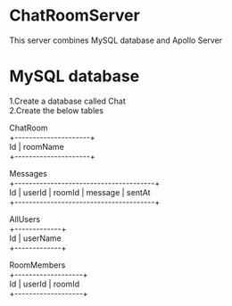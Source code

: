 # ChatRoomServer
This server combines MySQL database and Apollo Server  

# MySQL database
1.Create a database called Chat  
2.Create the below tables  
  
ChatRoom  
+---------------------+  
Id | roomName  
+---------------------+  
  
Messages   
+---------------------------------------+  
Id | userId | roomId | message | sentAt  
+---------------------------------------+  
  
AllUsers  
+-------------+  
Id | userName  
+-------------+  
  
RoomMembers  
+-------------------+  
Id | userId | roomId  
+-------------------+  
